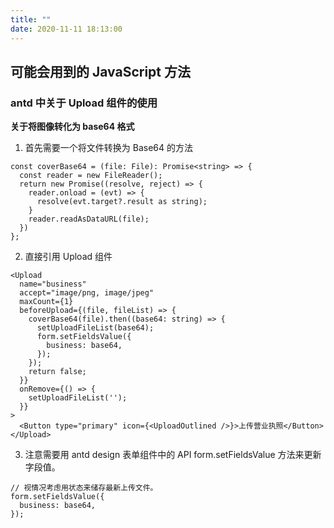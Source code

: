 ```yaml
---
title: ""
date: 2020-11-11 18:13:00
---
```


## 可能会用到的 JavaScript 方法

### antd 中关于 Upload 组件的使用

**关于将图像转化为 base64 格式**

1. 首先需要一个将文件转换为 Base64 的方法

```
const coverBase64 = (file: File): Promise<string> => {
  const reader = new FileReader();
  return new Promise((resolve, reject) => {
    reader.onload = (evt) => {
      resolve(evt.target?.result as string);
    }
    reader.readAsDataURL(file);
  })
};
```

2. 直接引用 Upload 组件

```
<Upload
  name="business"
  accept="image/png, image/jpeg"
  maxCount={1}
  beforeUpload={(file, fileList) => {
    coverBase64(file).then((base64: string) => {
      setUploadFileList(base64);
      form.setFieldsValue({
        business: base64,
      });
    });
    return false;
  }}
  onRemove={() => {
    setUploadFileList('');
  }}
>
  <Button type="primary" icon={<UploadOutlined />}>上传营业执照</Button>
</Upload>
```

3. 注意需要用 antd design 表单组件中的 API form.setFieldsValue 方法来更新字段值。

```
// 视情况考虑用状态来储存最新上传文件。
form.setFieldsValue({
  business: base64,
});
```
